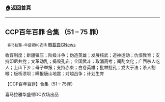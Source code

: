 ###  [:house:返回首頁](https://github.com/ourhimalayas/txt)
---


## CCP百年百罪 合集 （51 &#8211; 75 罪）
` 喜马拉雅-华盛顿DC农场` [轉載自GNews](https://gnews.org/zh-hans/1562850/)

收容制度；新疆镇压；阶级斗争；伪造英雄；发展核武；造神运动；仇恨教育；支持印尼共党；文革动乱；捣毁孔庙；全国武斗；取消高考；阉割文化；广西杀人吃人；上山下乡；母子举报；支持赤柬；白卷英雄；批林批孔；党大于法；杀人割喉；板桥溃坝；瞒报唐山地震；对越战争；计划生育

【CCP百年百罪】合集（51 – 75罪）

喜马拉雅华盛顿DC农场出品
